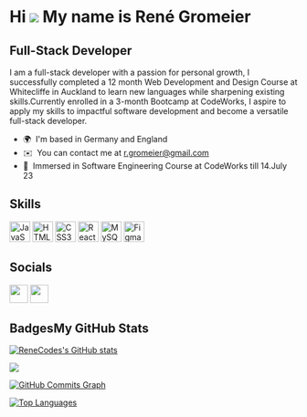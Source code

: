 Hi ![](https://user-images.githubusercontent.com/18350557/176309783-0785949b-9127-417c-8b55-ab5a4333674e.gif) My name is René Gromeier
=====================================================================================================================================

Full-Stack Developer
------------------

I am a full-stack developer with a passion for personal growth, I successfully completed a 12 month Web Development and Design Course at Whitecliffe in Auckland to learn new languages while sharpening existing skills.Currently enrolled in a 3-month Bootcamp at CodeWorks, I aspire to apply my skills to impactful software development and become a versatile full-stack developer.

*   🌍  I'm based in Germany and England
*   ✉️  You can contact me at [r.gromeier@gmail.com](mailto:r.gromeier@gmail.com)
*   🧠  Immersed in Software Engineering Course at CodeWorks till 14.July 23

Skills
------------------

<p align="left">
<a href="https://developer.mozilla.org/en-US/docs/Web/JavaScript" target="_blank" rel="noreferrer"><img src="https://raw.githubusercontent.com/danielcranney/readme-generator/main/public/icons/skills/javascript-colored.svg" width="36" height="36" alt="JavaScript" /></a>
<a href="https://developer.mozilla.org/en-US/docs/Glossary/HTML5" target="_blank" rel="noreferrer"><img src="https://raw.githubusercontent.com/danielcranney/readme-generator/main/public/icons/skills/html5-colored.svg" width="36" height="36" alt="HTML5" /></a>
<a href="https://www.w3.org/TR/CSS/#css" target="_blank" rel="noreferrer"><img src="https://raw.githubusercontent.com/danielcranney/readme-generator/main/public/icons/skills/css3-colored.svg" width="36" height="36" alt="CSS3" /></a>
<a href="https://reactjs.org/" target="_blank" rel="noreferrer"><img src="https://raw.githubusercontent.com/danielcranney/readme-generator/main/public/icons/skills/react-colored.svg" width="36" height="36" alt="React" /></a>
<a href="https://www.mysql.com/" target="_blank" rel="noreferrer"><img src="https://raw.githubusercontent.com/danielcranney/readme-generator/main/public/icons/skills/mysql-colored.svg" width="36" height="36" alt="MySQL" /></a>
<a href="https://www.figma.com/" target="_blank" rel="noreferrer"><img src="https://raw.githubusercontent.com/danielcranney/readme-generator/main/public/icons/skills/figma-colored.svg" width="36" height="36" alt="Figma" /></a>
</p>
                    
Socials
------------------
<p align="left">
                          
<a href="https://www.github.com/ReneCodes" target="_blank" rel="noreferrer"><img src="https://raw.githubusercontent.com/danielcranney/readme-generator/main/public/icons/socials/github.svg" width="32" height="32" /></a> <a href="https://www.linkedin.com/in/rene-gromeier/" target="_blank" rel="noreferrer"><img src="https://raw.githubusercontent.com/danielcranney/readme-generator/main/public/icons/socials/linkedin.svg" width="32" height="32" /></a></p>

Badges<b>My GitHub Stats</b>
------------------
<a href="http://www.github.com/ReneCodes"><img src="https://github-readme-stats.vercel.app/api?username=ReneCodes&show_icons=true&hide=&count_private=true&title_color=0891b2&text_color=ffffff&icon_color=0891b2&bg_color=1c1917&hide_border=true&show_icons=true" alt="ReneCodes's GitHub stats" /></a>

<a href="http://www.github.com/ReneCodes"><img src="https://github-readme-streak-stats.herokuapp.com/?user=ReneCodes&stroke=ffffff&background=1c1917&ring=0891b2&fire=0891b2&currStreakNum=ffffff&currStreakLabel=0891b2&sideNums=ffffff&sideLabels=ffffff&dates=ffffff&hide_border=true" /></a>

<a href="http://www.github.com/ReneCodes"><img src="https://github-readme-activity-graph.cyclic.app/graph?username=ReneCodes&bg_color=1c1917&color=ffffff&line=0891b2&point=ffffff&area_color=1c1917&area=true&hide_border=true&custom_title=GitHub%20Commits%20Graph" alt="GitHub Commits Graph" /></a>

<a href="https://github.com/ReneCodes" align="left"><img src="https://github-readme-stats.vercel.app/api/top-langs/?username=ReneCodes&langs_count=10&title_color=0891b2&text_color=ffffff&icon_color=0891b2&bg_color=1c1917&hide_border=true&locale=en&custom_title=Top%20%Languages" alt="Top Languages" /></a>
                      

